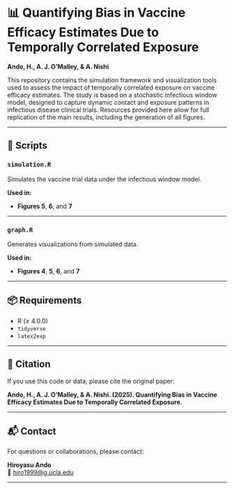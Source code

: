 # 📊 Quantifying Bias in Vaccine Efficacy Estimates Due to Temporally Correlated Exposure

**Ando, H., A. J. O’Malley, & A. Nishi**

This repository contains the simulation framework and visualization tools used to assess the impact of temporally correlated exposure on vaccine efficacy estimates. The study is based on a stochastic infectious window model, designed to capture dynamic contact and exposure patterns in infectious disease clinical trials. Resources provided here allow for full replication of the main results, including the generation of all figures.

---

## 📜 Scripts 

### `simulation.R`  
Simulates the vaccine trial data under the infectious window model.  

**Used in:**  

- **Figures 5**, **6**, and **7**

---

### `graph.R`  
Generates visualizations from simulated data.  

**Used in:**  

- **Figures 4**, **5**, **6**, and **7**

---

## 📦 Requirements

- R (≥ 4.0.0)  
- `tidyverse`  
- `latex2exp`

---

## 📄 Citation

If you use this code or data, please cite the original paper:

**Ando, H., A. J. O’Malley, & A. Nishi. (2025). Quantifying Bias in Vaccine Efficacy Estimates Due to Temporally Correlated Exposure.**

---

## 📬 Contact

For questions or collaborations, please contact:

**Hiroyasu Ando**  
📧 hiro1999@g.ucla.edu

---

